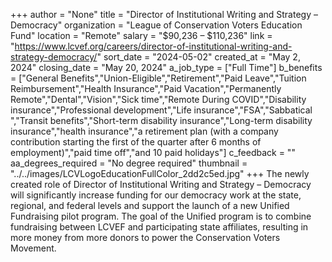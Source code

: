 +++
author = "None"
title = "Director of Institutional Writing and Strategy – Democracy"
organization = "League of Conservation Voters Education Fund"
location = "Remote"
salary = "$90,236 – $110,236"
link = "https://www.lcvef.org/careers/director-of-institutional-writing-and-strategy-democracy/"
sort_date = "2024-05-02"
created_at = "May 2, 2024"
closing_date = "May 20, 2024"
a_job_type = ["Full Time"]
b_benefits = ["General Benefits","Union-Eligible","Retirement","Paid Leave","Tuition Reimbursement","Health Insurance","Paid Vacation","Permanently Remote","Dental","Vision","Sick time","Remote During COVID","Disability insurance","Professional development","Life insurance","FSA","Sabbatical ","Transit benefits","Short-term disability insurance","Long-term disability insurance","health insurance","a retirement plan (with a company contribution starting the first of the quarter after 6 months of employment)","paid time off","and 10 paid holidays"]
c_feedback = ""
aa_degrees_required = "No degree required"
thumbnail = "../../images/LCVLogoEducationFullColor_2dd2c5ed.jpg"
+++
The newly created role of Director of Institutional Writing and Strategy – Democracy will significantly increase funding for our democracy work at the state, regional, and federal levels and support the launch of a new Unified Fundraising pilot program. The goal of the Unified program is to combine fundraising between LCVEF and participating state affiliates, resulting in more money from more donors to power the Conservation Voters Movement. 